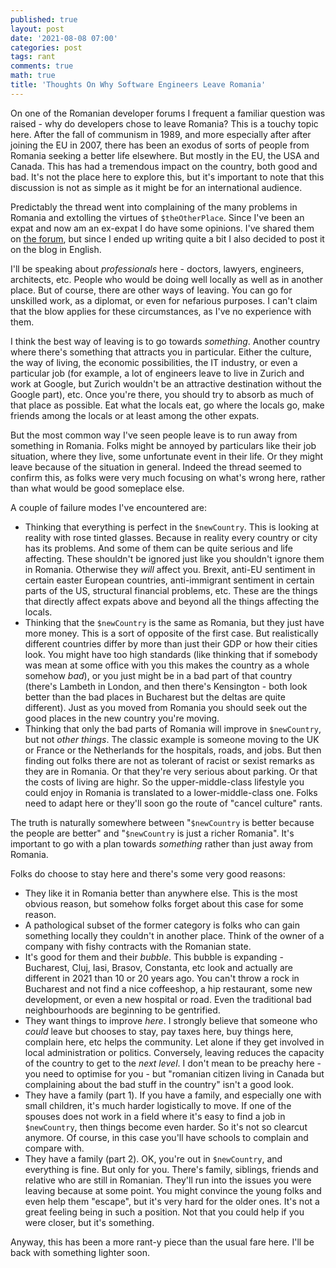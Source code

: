 ```yaml
---
published: true
layout: post
date: '2021-08-08 07:00'
categories: post
tags: rant
comments: true
math: true
title: 'Thoughts On Why Software Engineers Leave Romania'
---
```

On one of the Romanian developer forums I frequent a familiar question was raised - why do developers chose to leave
 Romania? This is a touchy topic here. After the fall of communism in 1989, and more especially after after joining the
  EU in 2007, there has been an exodus of sorts of people from Romania seeking a better life elsewhere. But mostly in the EU, the USA and Canada. This has had a tremendous impact on the country, both good and bad. It's not the place here to explore this, but it's important to note that this discussion is not as simple as it might be for an international audience.

Predictably the thread went into complaining of the many problems in Romania and extolling the virtues of `$theOtherPlace`. Since I've been an expat and now am an ex-expat I do have some opinions. I've shared them on [the forum]([https://devforum.ro/t/de-ce-pleaca-programatorii-romani-afara/15965/68](https://devforum.ro/t/de-ce-pleaca-programatorii-romani-afara/15965/68)), but since I ended up writing quite a bit I also decided to post it on the blog in English.

I'll be speaking about *professionals* here - doctors, lawyers, engineers, architects, etc. People who would be doing well locally as well as in another place. But of course, there are other ways of leaving. You can go for unskilled work, as a diplomat, or even for nefarious purposes. I can't claim that the blow applies for these circumstances, as I've no experience with them.

I think the best way of leaving is to go towards *something*. Another country where there's something that attracts you in particular. Either the culture, the way of living, the economic possibilities, the IT industry, or even a particular job (for example, a lot of engineers leave to live in Zurich and work at Google, but Zurich wouldn't be an attractive destination without the Google part), etc. Once you're there, you should try to absorb as much of that place as possible. Eat what the locals eat, go where the locals go, make friends among the locals or at least among the other expats.

But the most common way I've seen people leave is to run away from something in Romania. Folks might be annoyed by particulars like their job situation, where they live, some unfortunate event in their life. Or they might leave because of the situation in general. Indeed the thread seemed to confirm this, as folks were very much focusing on what's wrong here, rather than what would be good someplace else.

A couple of failure modes I've encountered are:

- Thinking that everything is perfect in the `$newCountry`. This is looking at reality with rose tinted glasses. Because in reality every country or city has its problems. And some of them can be quite serious and life affecting. These shouldn't be ignored just like you shouldn't ignore them in Romania. Otherwise they *will* affect you. Brexit, anti-EU sentiment in certain easter European countries, anti-immigrant sentiment in certain parts of the US, structural financial problems, etc. These are the things that directly affect expats above and beyond all the things affecting the locals.
- Thinking that the `$newCountry` is the same as Romania, but they just have more money. This is a sort of opposite of the first case. But realistically different countries differ by more than just their GDP or how their cities look. You might have too high standards (like thinking that if somebody was mean at some office with you this makes the country as a whole somehow *bad*), or you just might be in a bad part of that country (there's Lambeth in London, and then there's Kensington - both look better than the bad places in Bucharest but the deltas are quite different). Just as you moved from Romania you should seek out the good places in the new country you're moving.
- Thinking that only the bad parts of Romania will improve in `$newCountry`, but not *other things*. The classic example is someone moving to the UK or France or the Netherlands for the hospitals, roads, and jobs. But then finding out folks there are not as tolerant of racist or sexist remarks as they are in Romania. Or that they're very serious about parking. Or that the costs of living are highr. So the upper-middle-class lifestyle you could enjoy in Romania is translated to a lower-middle-class one. Folks need to adapt here or they'll soon go the route of "cancel culture" rants.

The truth is naturally somewhere between "`$newCountry` is better because the people are better" and "`$newCountry` is just a richer Romania". It's important to go with a plan towards *something* rather than just away from Romania.

Folks do choose to stay here and there's some very good reasons:

- They like it in Romania better than anywhere else. This is the most obvious reason, but somehow folks forget about this case for some reason.
- A pathological subset of the former category is folks who can gain something locally they couldn't in another place. Think of the owner of a company with fishy contracts with the Romanian state.
- It's good for them and their *bubble*. This bubble is expanding - Bucharest, Cluj, Iasi, Brasov, Constanta, etc look and actually are different in 2021 than 10 or 20 years ago. You can't throw a rock in Bucharest and not find a nice coffeeshop, a hip restaurant, some new development, or even a new hospital or road. Even the traditional bad neighbourhoods are beginning to be gentrified.
- They want things to improve *here*. I strongly believe that someone who *could* leave but chooses to stay, pay taxes here, buy things here, complain here, etc helps the community. Let alone if they get involved in local administration or politics. Conversely, leaving reduces the capacity of the country to get to the *next level*. I don't mean to be preachy here - you need to optimise for you - but "romanian citizen living in Canada but complaining about the bad stuff in the country" isn't a good look.
- They have a family (part 1). If you have a family, and especially one with small children, it's much harder logistically to move. If one of the spouses does not work in a field where it's easy to find a job in `$newCountry`, then things become even harder. So it's not so clearcut anymore. Of course, in this case you'll have schools to complain and compare with.
- They have a family (part 2). OK, you're out in `$newCountry`, and everything is fine. But only for you. There's family, siblings, friends and relative who are still in Romanian. They'll run into the issues you were leaving because at some point. You might convince the young folks and even help them "escape", but it's very hard for the older ones. It's not a great feeling being in such a position. Not that you could help if you were closer, but it's something.

Anyway, this has been a more rant-y piece than the usual fare here. I'll be back with something lighter soon.